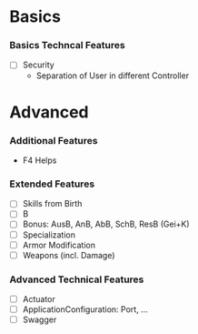 # Basics

### Basics Techncal Features
- [ ] Security
    - Separation of User in different Controller

# Advanced

### Additional Features
- F4 Helps

### Extended Features
- [ ] Skills from Birth
- [ ] B
- [ ] Bonus: AusB, AnB, AbB, SchB, ResB (Gei+K)
- [ ] Specialization
- [ ] Armor Modification
- [ ] Weapons (incl. Damage)

### Advanced Technical Features
- [ ] Actuator
- [ ] ApplicationConfiguration: Port, ...
- [ ] Swagger
